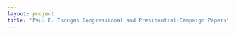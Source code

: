 ```yaml
--- 
layout: project 
title: "Paul E. Tsongas Congressional and Presidential-Campaign Papers" 
---
```



